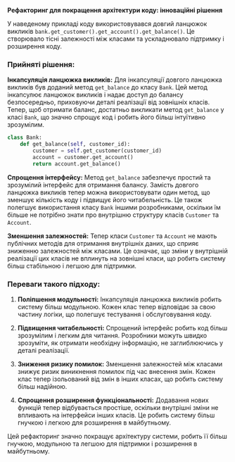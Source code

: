 **Рефакторинг для покращення архітектури коду: інноваційні рішення**

У наведеному прикладі коду використовувався довгий ланцюжок викликів `bank.get_customer().get_account().get_balance()`. Це створювало тісні залежності між класами та ускладнювало підтримку і розширення коду.

### Прийняті рішення:

**Інкапсуляція ланцюжка викликів:**
Для інкапсуляції довгого ланцюжка викликів був доданий метод `get_balance` до класу `Bank`. Цей метод інкапсулює ланцюжок викликів і надає доступ до балансу безпосередньо, приховуючи деталі реалізації від зовнішніх класів. Тепер, щоб отримати баланс, достатньо викликати метод `get_balance` у класі `Bank`, що значно спрощує код і робить його більш інтуїтивно зрозумілим.

```python
class Bank:
    def get_balance(self, customer_id):
        customer = self.get_customer(customer_id)
        account = customer.get_account()
        return account.get_balance()
```

**Спрощення інтерфейсу:**
Метод `get_balance` забезпечує простий та зрозумілий інтерфейс для отримання балансу. Замість довгого ланцюжка викликів тепер можна використовувати один метод, що зменшує кількість коду і підвищує його читабельність. Це також полегшує використання класу `Bank` іншими розробниками, оскільки їм більше не потрібно знати про внутрішню структуру класів `Customer` та `Account`.

**Зменшення залежностей:**
Тепер класи `Customer` та `Account` не мають публічних методів для отримання внутрішніх даних, що сприяє зниженню залежностей між класами. Це означає, що зміни у внутрішній реалізації цих класів не вплинуть на зовнішні класи, що робить систему більш стабільною і легшою для підтримки.

### Переваги такого підходу:

1. **Поліпшення модульності:**
   Інкапсуляція ланцюжка викликів робить систему більш модульною. Кожен клас тепер відповідає за свою частину логіки, що полегшує тестування і обслуговування коду.

2. **Підвищення читабельності:**
   Спрощений інтерфейс робить код більш зрозумілим і легким для читання. Розробники можуть швидко зрозуміти, як отримати необхідну інформацію, не заглиблюючись у деталі реалізації.

3. **Зниження ризику помилок:**
   Зменшення залежностей між класами знижує ризик виникнення помилок під час внесення змін. Кожен клас тепер ізольований від змін в інших класах, що робить систему більш надійною.

4. **Спрощення розширення функціональності:**
   Додавання нових функцій тепер відбувається простіше, оскільки внутрішні зміни не впливають на інтерфейси інших класів. Це робить систему більш гнучкою і легкою для розширення в майбутньому.

Цей рефакторинг значно покращує архітектуру системи, робить її більш гнучкою, модульною та легшою для підтримки і розширення в майбутньому.